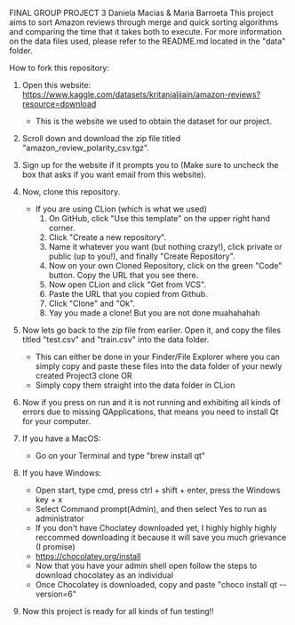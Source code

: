 FINAL GROUP PROJECT 3
Daniela Macias & Maria Barroeta
This project aims to sort Amazon reviews through merge and quick sorting algorithms and comparing the time that it takes both to execute. 
For more information on the data files used, please refer to the README.md located in the "data" folder. 

How to fork this repository:
1) Open this website: https://www.kaggle.com/datasets/kritanjalijain/amazon-reviews?resource=download
   - This is the website we used to obtain the dataset for our project.
3) Scroll down and download the zip file titled "amazon_review_polarity_csv.tgz".
4) Sign up for the website if it prompts you to (Make sure to uncheck the box that asks if you want email from this website).

5) Now, clone this repository.
   - If you are using CLion (which is what we used)
     1) On GitHub, click "Use this template" on the upper right hand corner.
     2) Click "Create a new repository".
     3) Name it whatever you want (but nothing crazy!), click private or public (up to you!), and finally "Create Repository".
     4) Now on your own Cloned Repository, click on the green "Code" button. Copy the URL that you see there.
     5) Now open CLion and click "Get from VCS".
     6) Paste the URL that you copied from Github.
     7) Click "Clone" and "Ok".
     8) Yay you made a clone! But you are not done muahahahah
6) Now lets go back to the zip file from earlier. Open it, and copy the files titled "test.csv" and "train.csv" into the data folder.
   - This can either be done in your Finder/File Explorer where you can simply copy and paste these files into the data folder of your newly created Project3 clone
     OR
   - Simply copy them straight into the data folder in CLion
7) Now if you press on run and it is not running and exhibiting all kinds of errors due to missing QApplications, that means you need to install Qt for your computer.
8) If you have a MacOS:
   - Go on your Terminal and type "brew install qt"
9) If you have Windows:
   - Open start, type cmd, press ctrl + shift + enter, press the Windows key + x
   - Select Command prompt(Admin), and then select Yes to run as administrator
   - If you don't have Choclatey downloaded yet, I highly highly highly reccommed            downloading it because it will save you much grievance (I promise)
   - https://chocolatey.org/install
   - Now that you have your admin shell open follow the steps to download chocolatey as      an individual
   - Once Chocolatey is downloaded, copy and paste "choco install qt --version=6"
10) Now this project is ready for all kinds of fun testing!!
